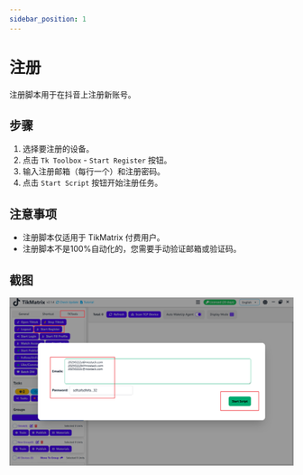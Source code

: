 ```yaml
---
sidebar_position: 1
---
```


# 注册

注册脚本用于在抖音上注册新账号。

## 步骤

1. 选择要注册的设备。
2. 点击 `Tk Toolbox` - `Start Register` 按钮。
3. 输入注册邮箱（每行一个）和注册密码。
4. 点击 `Start Script` 按钮开始注册任务。

## 注意事项

* 注册脚本仅适用于 TikMatrix 付费用户。
* 注册脚本不是100%自动化的，您需要手动验证邮箱或验证码。

## 截图

![注册](../img/register.png)
